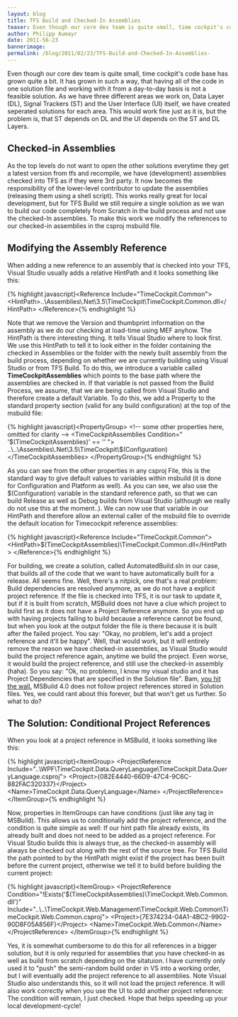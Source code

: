 ```yaml
---
layout: blog
title: TFS Build and Checked-In Assemblies 
teaser: Even though our core dev team is quite small, time cockpit's code base has grown quite a bit. It has grown in such a way, that having all of the code in one solution file and working with it from a day-to-day basis is not a feasible solution. As we have three different areas we work on, Data Layer (DL), Signal Trackers (ST) and the User Interface (UI) itself, we have created seperated solutions for each area. This would work fine just as it is, but the problem is, that ST depends on DL and the UI depends on the ST and DL Layers.
author: Philipp Aumayr
date: 2011-56-23
bannerimage: 
permalink: /blog/2011/02/23/TFS-Build-and-Checked-In-Assemblies-
---
```


<p xmlns="http://www.w3.org/1999/xhtml">Even though our core dev team is quite small, time cockpit's code base has grown quite a bit. It has grown in such a way, that having all of the code in one solution file and working with it from a day-to-day basis is not a feasible solution. As we have three different areas we work on, Data Layer (DL), Signal Trackers (ST) and the User Interface (UI) itself, we have created seperated solutions for each area. This would work fine just as it is, but the problem is, that ST depends on DL and the UI depends on the ST and DL Layers.</p><h2 xmlns="http://www.w3.org/1999/xhtml">Checked-in Assemblies</h2><p xmlns="http://www.w3.org/1999/xhtml">As the top levels do not want to open the other solutions everytime they get a latest version from tfs and recompile, we have (development) assemblies checked into TFS as if they were 3rd party. It now becomes the responsibility of the lower-level contributor to update the assemblies (releasing them using a shell script). This works really great for local development, but for TFS Build we still require a single solution as we wan to build our code completely from Scratch in the build process and not use the checked-In assemblies. To make this work we modify the references to our checked-in assemblies in the csproj msbuild file.</p><h2 xmlns="http://www.w3.org/1999/xhtml">Modifying the Assembly Reference</h2><p xmlns="http://www.w3.org/1999/xhtml">When adding a new reference to an assembly that is checked into your TFS, Visual Studio usually adds a relative HintPath and it looks something like this:</p>{% highlight javascript}&lt;Reference Include=&quot;TimeCockpit.Common&quot;&gt;&#xA;    &lt;HintPath&gt;..\Assemblies\.Net\3.5\TimeCockpit\TimeCockpit.Common.dll&lt;/HintPath&gt;  &#xA;&lt;/Reference&gt;{% endhighlight %}<p xmlns="http://www.w3.org/1999/xhtml">Note that we remove the Version and thumbprint information on the assembly as we do our checking at load-time using MEF anyhow. The HintPath is there interesting thing. It tells Visual Studio where to look first. We use this HintPath to tell it to look either in the folder containing the checked in Assemblies or the folder with the newly built assembly from the build process, depending on whether we are currently building using Visual Studio or from TFS Build. To do this, we introduce a variable called <strong>TimeCockpitAssemblies</strong> which points to the base path where the assemblies are checked in. If that variable is not passed from the Build Process, we assume, that we are being called from Visual Studio and therefore create a default Variable. To do this, we add a Property to the standard property section (valid for any build configuration) at the top of the msbuild file:</p>{% highlight javascript}&lt;PropertyGroup&gt;&#xA;    &lt;!-- some other properties here, omitted for clarity --&gt;&#xA;    &lt;TimeCockpitAssemblies Condition=&quot; '$(TimeCockpitAssemblies)' == '' &quot;&gt;&#xA;&#x9;    ..\..\Assemblies\.Net\3.5\TimeCockpit\$(Configuration)&#xA;    &lt;/TimeCockpitAssemblies&gt;&#xA;&lt;/PropertyGroup&gt;{% endhighlight %}<p xmlns="http://www.w3.org/1999/xhtml">As you can see from the other properties in any csproj File, this is the standard way to give default values to variables within msbuild (it is done for Configuration and Platform as well). As you can see, we also use the $(Configuration) variable in the standard reference path, so that we can build Release as well as Debug builds from Visual Studio (although we really do not use this at the moment..). We can now use that variable in our HintPath and therefore allow an external caller of the msbuild file to override the default location for Timecockpit reference assemblies:</p>{% highlight javascript}&lt;Reference Include=&quot;TimeCockpit.Common&quot;&gt;&#xA;    &lt;HintPath&gt;$(TimeCockpitAssemblies)\TimeCockpit.Common.dll&lt;/HintPath&gt;  &#xA;&lt;/Reference&gt;{% endhighlight %}<p xmlns="http://www.w3.org/1999/xhtml">For building, we create a solution, called AutomatedBuild.sln in our case, that builds all of the code that we want to have automatically built for a release. All seems fine. Well, there's a nitpick, one that's a real problem: Build dependencies are resolved anymore, as we do not have a explicit project reference. If the file is checked into TFS, it is our task to update it, but if it is built from scratch, MSBuild does not have a clue which project to build first as it does not have a Project Reference anymore. So you end up with having projects failing to build because a reference cannot be found, but when you look at the output folder the file is there because it is built after the failed project. You say: "Okay, no problem, let's add a project reference and it'll be happy". Well, that would work, but it will entirely remove the reason we have checked-in assemblies, as Visual Studio would build the project reference again, anytime we build the project. Even worse, it would build the project reference, and still use the checked-in assembly (haha). So you say: "Ok, no problemo, I know my visual studio and it has Project Dependencies that are specified in the Solution file". Bam, <span><a title="MS Connect ticket on MSBuild not following solution-project dependencies" href="http://connect.microsoft.com/VisualStudio/feedback/details/586875/msbuild-4-0-incorrectly-processes-project-dependencies-specified-in-solution-file" target="_blank">you hit the wall.</a></span> MSBuild 4.0 does not follow project references stored in Solution files. Yes, we could rant about this forever, but that won't get us further. So what to do?</p><h2 xmlns="http://www.w3.org/1999/xhtml">The Solution: Conditional Project References</h2><p xmlns="http://www.w3.org/1999/xhtml">When you look at a project reference in MSBuild, it looks something like this:</p>{% highlight javascript}&lt;ItemGroup&gt;&#xA;    &lt;ProjectReference Include=&quot;..\WPF\TimeCockpit.Data.QueryLanguage\TimeCockpit.Data.QueryLanguage.csproj&quot;&gt;&#xA;        &lt;Project&gt;{082E4440-66D9-47C4-9C6C-882FAC320337}&lt;/Project&gt;&#xA;        &lt;Name&gt;TimeCockpit.Data.QueryLanguage&lt;/Name&gt;&#xA;    &lt;/ProjectReference&gt;&#xA; &lt;/ItemGroup&gt;{% endhighlight %}<p xmlns="http://www.w3.org/1999/xhtml">Now, properties in ItemGroups can have conditions (just like any tag in MSBuild). This allows us to conditionally add the project reference, and the condition is quite simple as well: If our hint path file already exists, its already built and does not need to be added as a project reference. For Visual Studio builds this is always true, as the checked-in assembly will always be checked out along with the rest of the source tree. For TFS Build the path pointed to by the HintPath might exist if the project has been built before the current project, otherwise we tell it to build before building the current project:</p>{% highlight javascript}&lt;ItemGroup&gt;&#xA;    &lt;ProjectReference Condition=&quot;!Exists('$(TimeCockpitAssemblies)\TimeCockpit.Web.Common.dll')&quot; Include=&quot;..\..\TimeCockpit.Web.Management\TimeCockpit.Web.Common\TimeCockpit.Web.Common.csproj&quot;&gt; &#xA;        &lt;Project&gt;{7E374234-04A1-4BC2-9902-90D8F05A856F}&lt;/Project&gt; &#xA;        &lt;Name&gt;TimeCockpit.Web.Common&lt;/Name&gt; &#xA;    &lt;/ProjectReference&gt; &#xA;&lt;/ItemGroup&gt;{% endhighlight %}<p xmlns="http://www.w3.org/1999/xhtml">Yes, it is somewhat cumbersome to do this for all references in a bigger solution, but it is only requried for assemblies that you have checked-in as well as build from scratch depending on the sitatuion. I have currently only used it to "push" the semi-random build order in VS into a working order, but I will eventually add the project reference to all assemblies. Note Visual Studio also understands this, so it will not load the project reference. It will also work correctly when you use the UI to add another project reference: The condition will remain, I just checked. Hope that helps speeding up your local development-cycle!</p>